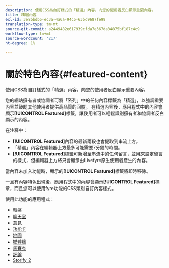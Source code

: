 ```yaml
---
description: 使用CSS為自訂樣式的「精選」內容，向您的使用者反白顯示重要內容。
title: 精選內容
exl-id: 3e8bbdb5-ec3a-4a6a-94c5-63bd9687fe99
translation-type: tm+mt
source-git-commit: a2449482e617939cfda7e367da34875bf187c4c9
workflow-type: tm+mt
source-wordcount: '217'
ht-degree: 1%

---
```


# 關於特色內容{#featured-content}

使用CSS為自訂樣式的「精選」內容，向您的使用者反白顯示重要內容。

您的網站擁有者或協調者可將「系列」中的任何內容標籤為「精選」，以強調重要內容並鼓勵其他使用者提供高品質的回覆。 在精選內容後，應用程式中的內容會顯示&#x200B;**[!UICONTROL Featured]**&#x200B;標籤，讓使用者可以輕鬆識別擁有者和協調者反白顯示的內容。

在注釋中：

* **[!UICONTROL Featured]**&#x200B;內容的最新兩段也會提取到串流上方。
* 「精選」內容在編輯器上方最多可能需要7分鐘的時間。
* **[!UICONTROL Featured]**&#x200B;標籤可新增至串流中的任何留言，並用來設定留言的樣式，但編輯器上方將只會顯示由Livefyre原生使用者產生的內容。

當內容未加入功能時，顯示的&#x200B;**[!UICONTROL Featured]**&#x200B;標籤將即時移除。

一旦有內容特色出現後，應用程式中的內容會顯示&#x200B;**[!UICONTROL Featured]**&#x200B;標章，而且您可以使用fyre功能的CSS類別自訂內容樣式。

使用此功能的應用程式：

* [轉盤](/help/using/c-about-apps/c-carousel-app/c-carousel-app.md#c_carousel_app)
* [聊天室](/help/using/c-about-apps/c-chat-app/c-chat-app.md#c_chat_app)
* [意見](/help/using/c-about-apps/c-comments/c-comments.md)
* [功能卡](/help/using/c-about-apps/c-feature-card-app/c-feature-card-app.md#c_feature_card_app)
* [地圖](/help/using/c-about-apps/c-map-app/c-map-app.md#c_map_app)
* [媒體牆](/help/using/c-about-apps/c-media-wall-app/c-media-wall-app.md#c_media_wall_app)
* [馬賽克](/help/using/c-about-apps/c-mosaic-app/c-mosaic-app.md#c_mosaic_app)
* [評論](/help/using/c-about-apps/c-reviews-app/c-reviews-app.md#c_reviews_app)
* [Storify 2](/help/using/c-about-apps/c-storify2/c-storify2.md#c_storify2)

